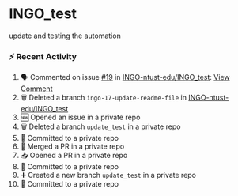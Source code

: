 # INGO_test
update and testing the automation

### :zap: Recent Activity
<!--START_SECTION:activity-->
1. 🗣 Commented on issue [#19](https://github.com/INGO-ntust-edu/INGO_test/issues/19) in [INGO-ntust-edu/INGO_test](https://github.com/INGO-ntust-edu/INGO_test): [View Comment](https://github.com/INGO-ntust-edu/INGO_test/issues/19#issuecomment-3352759120)
2. 🗑️ Deleted a branch `ingo-17-update-readme-file` in [INGO-ntust-edu/INGO_test](https://github.com/INGO-ntust-edu/INGO_test)
3. 🆕 Opened an issue in a private repo
4. 🗑️ Deleted a branch `update_test` in a private repo
5. 📝 Committed to a private repo
6. 🔀 Merged a PR in a private repo
7. 📥 Opened a PR in a private repo
8. 📝 Committed to a private repo
9. ➕ Created a new branch `update_test` in a private repo
10. 📝 Committed to a private repo
<!--END_SECTION:activity-->
